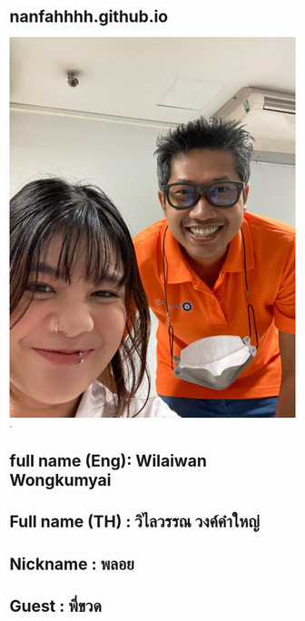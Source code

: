 # nanfahhhh.github.io

![alt text for screen readers](/S__54886406.jpg "Text to show on mouseover").
# full name (Eng): Wilaiwan Wongkumyai
# Full name (TH) : วิไลวรรณ วงค์คำใหญ่
# Nickname : พลอย
# Guest : พี่ขวด
